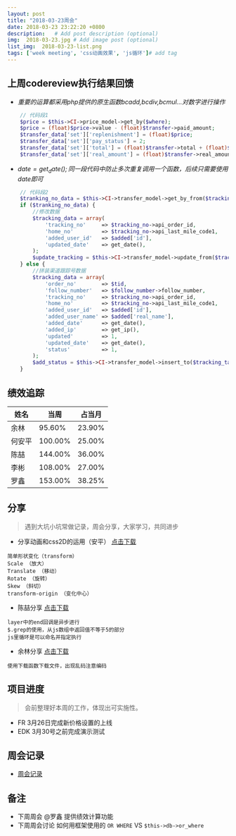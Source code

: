 ```yaml
---
layout: post
title: "2018-03-23周会"
date: 2018-03-23 23:22:20 +0800
description:   # Add post description (optional)
img:  2018-03-23.jpg # Add image post (optional)
list_img:  2018-03-23-list.png
tags: ['week meeting', 'css动画效果', 'js循环']# add tag
---
```

## 上周codereview执行结果回馈
* *重要的运算都采用php提供的原生函数bcadd,bcdiv,bcmul...对数字进行操作*
```php
    // 代码段1
    $price = $this->CI->price_model->get_by($where);
    $price = (float)$price->value - (float)$transfer->paid_amount;
    $transfer_data['set']['replenishment'] = (float)$price;
    $transfer_data['set']['pay_status'] = 2;
    $transfer_data['set']['total'] = (float)$transfer->total + (float)$price;
    $transfer_data['set']['real_amount'] = (float)$transfer->real_amount + (float)$price;
```

* *$date = get_date(); 同一段代码中防止多次重复调用一个函数，后续只需要使用$date即可*
```php
    // 代码段2
    $tranking_no_data = $this->CI->transfer_model->get_by_from($tracking_table_name, $where_tracking);
    if ($tranking_no_data) {
        //修改数据
        $tracking_data = array(
            'tracking_no'     => $tracking_no->api_order_id,
            'home_no'         => $tracking_no->api_last_mile_code1,
            'added_user_id'   => $added['id'],
            'updated_date'    => get_date(),
        );
        $update_tracking = $this->CI->transfer_model->update_from($tracking_table_name, $where_tracking, $tracking_data);
    } else {
        //拼装渠道跟踪号数据
        $tracking_data = array(
            'order_no'        => $tid,
            'follow_number'   => $follow_number->follow_number,
            'tracking_no'     => $tracking_no->api_order_id,
            'home_no'         => $tracking_no->api_last_mile_code1,
            'added_user_id'   => $added['id'],
            'added_user_name' => $added['real_name'],
            'added_date'      => get_date(),
            'added_ip'        => get_ip(),
            'updated'         => 1,
            'updated_date'    => get_date(),
            'status'          => 1,
        );
        $add_status = $this->CI->transfer_model->insert_to($tracking_table_name, $tracking_data);
    }

```

## 绩效追踪
|  姓名  |   当周  | 占当月 |
|--------|--------|--------|
| 余林   | 95.60%  | 23.90%|
| 何安平 | 100.00% | 25.00%|
| 陈喆   | 144.00% | 36.00%|
| 李彬   | 108.00% | 27.00%|
| 罗鑫   | 153.00% | 38.25%|


## 分享
> 遇到大坑小坑常做记录，周会分享，大家学习，共同进步

* 分享动画和css2D的运用（安平） <a href="../assets/attchment/2018-03-23/anping_share.zip" >点击下载</a>

```
简单形状变化（transform）
Scale （放大）
Translate （移动）
Rotate （旋转）
Skew （斜切）
transform-origin （变化中心）
```

* 陈喆分享 <a href="../assets/attchment/2018-03-23/chenzhe_share.rar" >点击下载</a>

```
layer中的end回调是异步进行
$.grep的使用，从js数组中返回值不等于5的部分
js里循环是可以命名并指定执行
```

* 余林分享 <a href="../assets/attchment/2018-03-23/yulin_share.docx" >点击下载</a>

```
使用下载函数下载文件，出现乱码注意编码
```


## 项目进度
> 会前整理好本周的工作，体现出可实施性。

* FR 3月26日完成新价格设置的上线
* EDK 3月30号之前完成演示测试



## 周会记录
* <a href="../assets/attchment/2018-03-23/mk_content.docx" download="周会记录.docx">周会记录</a>



## 备注
* 下周周会 @罗鑫 提供绩效计算功能
* 下周周会讨论 如何用框架使用的 `OR WHERE` VS `$this->db->or_where`





